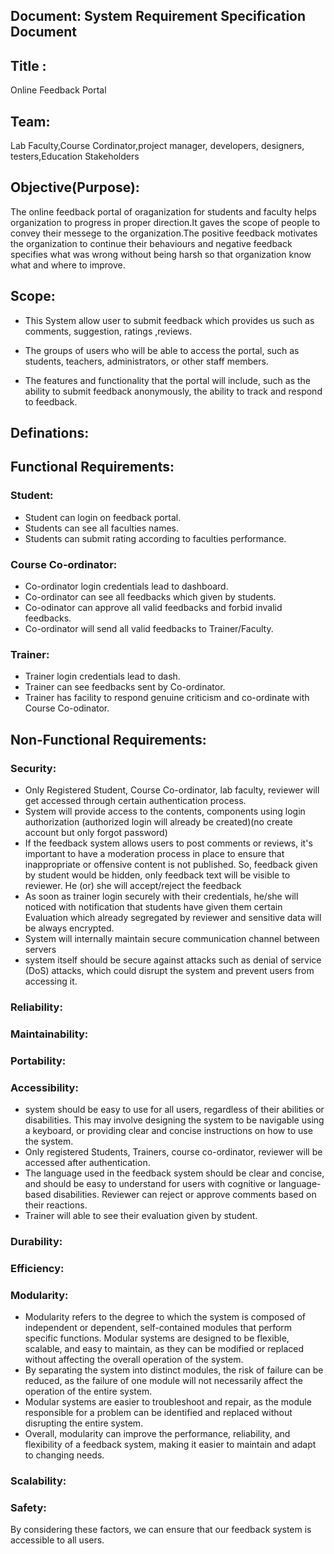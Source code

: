 ## Document: System Requirement Specification Document

## Title :
Online Feedback Portal

## Team:
Lab Faculty,Course Cordinator,project manager, developers, designers, testers,Education Stakeholders




## Objective(Purpose):
The online feedback portal of oraganization for students and faculty helps organization to progress in proper direction.It gaves the scope of people to convey their messege to the organization.The positive feedback motivates the organization to continue their behaviours and negative feedback specifies what was wrong without being harsh so that organization know what and where to improve.



## Scope:
- This System allow user to submit feedback which provides us such as comments, suggestion, ratings ,reviews.

- The groups of users who will be able to access the portal, such as students, teachers, administrators, or other staff members.

- The features and functionality that the portal will include, such as the ability to submit feedback anonymously, the ability to track and respond to feedback.

## Definations:




## Functional Requirements:

### Student:
- Student can login on feedback portal.
- Students can see all faculties names.
- Students can submit rating according to faculties performance.

### Course Co-ordinator:
- Co-ordinator login credentials lead to dashboard.
- Co-ordinator can see all feedbacks which given by students.
- Co-odinator can approve all valid feedbacks and forbid invalid feedbacks.
- Co-ordinator will send all valid feedbacks to Trainer/Faculty.

### Trainer:
- Trainer login credentials lead to dash.
- Trainer can see feedbacks sent by Co-ordinator.
- Trainer has facility to respond genuine criticism and co-ordinate with Course Co-odinator.






## Non-Functional Requirements:
### Security:
- Only Registered Student, Course Co-ordinator, lab faculty, reviewer will get accessed through certain authentication process.
- System will provide access to the contents, components using login authorization (authorized login will already be created)(no create account but only forgot password)
- If the feedback system allows users to post comments or reviews, it's important to have a moderation process in place to ensure that inappropriate or offensive content is not published. So, feedback given by student would be hidden, only feedback text will be visible to reviewer. He (or) she will accept/reject the feedback
- As soon as trainer login securely with their credentials, he/she will noticed with notification that students have given them certain Evaluation which already segregated by reviewer and sensitive data will be always encrypted.
- System will internally maintain secure communication channel between servers
- system itself should be secure against attacks such as denial of service (DoS) attacks, which could disrupt the system and prevent users from accessing it.

### Reliability:



### Maintainability:




### Portability:



### Accessibility:
- system should be easy to use for all users, regardless of their abilities or disabilities. This may involve designing the system to be navigable using a keyboard, or providing clear and concise instructions on how to use the system.
- Only registered Students, Trainers, course co-ordinator, reviewer will be accessed after authentication.
- The language used in the feedback system should be clear and concise, and should be easy to understand for users with cognitive or language-based disabilities. Reviewer can reject or approve comments based on their reactions.
- Trainer will able to see their evaluation given by student.




### Durability:




### Efficiency:





### Modularity:
- Modularity refers to the degree to which the system is composed of independent or dependent, self-contained modules that perform specific functions. Modular systems are designed to be flexible, scalable, and easy to maintain, as they can be modified or replaced without affecting the overall operation of the system.
- By separating the system into distinct modules, the risk of failure can be reduced, as the failure of one module will not necessarily affect the operation of the entire system.
- Modular systems are easier to troubleshoot and repair, as the module responsible for a problem can be identified and replaced without disrupting the entire system.
- Overall, modularity can improve the performance, reliability, and flexibility of a feedback system, making it easier to maintain and adapt to changing needs.


### Scalability:




### Safety:




By considering these factors, we can ensure that our feedback system is accessible to all users.
